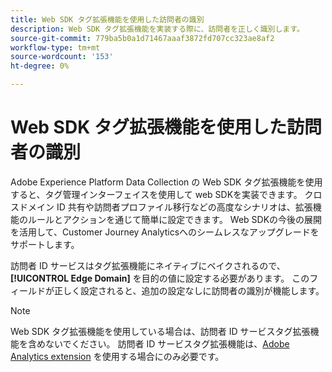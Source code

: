 ```yaml
---
title: Web SDK タグ拡張機能を使用した訪問者の識別
description: Web SDK タグ拡張機能を実装する際に、訪問者を正しく識別します。
source-git-commit: 779ba5b0a1d71467aaaf3872fd707cc323ae8af2
workflow-type: tm+mt
source-wordcount: '153'
ht-degree: 0%

---
```


# Web SDK タグ拡張機能を使用した訪問者の識別

Adobe Experience Platform Data Collection の Web SDK タグ拡張機能を使用すると、タグ管理インターフェイスを使用して web SDKを実装できます。 クロスドメイン ID 共有や訪問者プロファイル移行などの高度なシナリオは、拡張機能のルールとアクションを通じて簡単に設定できます。 Web SDKの今後の展開を活用して、Customer Journey Analyticsへのシームレスなアップグレードをサポートします。

訪問者 ID サービスはタグ拡張機能にネイティブにベイクされるので、**[!UICONTROL Edge Domain]** を目的の値に設定する必要があります。 このフィールドが正しく設定されると、追加の設定なしに訪問者の識別が機能します。

>[!NOTE]
>
>Web SDK タグ拡張機能を使用している場合は、訪問者 ID サービスタグ拡張機能を含めないでください。 訪問者 ID サービスタグ拡張機能は、[Adobe Analytics extension](analytics-extension.md) を使用する場合にのみ必要です。
